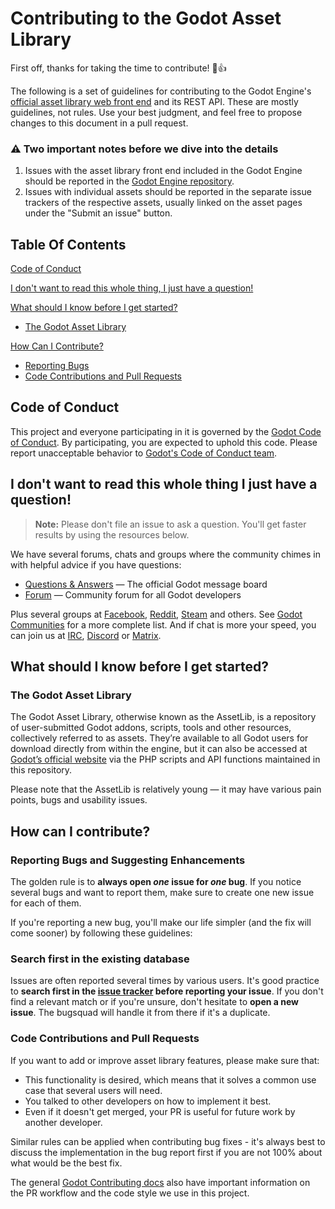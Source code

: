 # Contributing to the Godot Asset Library

First off, thanks for taking the time to contribute! :tada::+1:

The following is a set of guidelines for contributing to the Godot Engine's [official asset library web front end](https://godotengine.org/asset-library) and its REST API. These are mostly guidelines, not rules. Use your best judgment, and feel free to propose changes to this document in a pull request.

### :warning: Two important notes before we dive into the details

1. Issues with the asset library front end included in the Godot Engine should be reported in the [Godot Engine repository](https://github.com/godotengine/godot/issues?q=is%3Aissue+is%3Aopen+asset+label%3Atopic%3Aassetlib).
2. Issues with individual assets should be reported in the separate issue trackers of the respective assets, usually linked on the asset pages under the "Submit an issue" button.

## Table Of Contents

[Code of Conduct](#code-of-conduct)

[I don't want to read this whole thing, I just have a question!](#i-dont-want-to-read-this-whole-thing-i-just-have-a-question)

[What should I know before I get started?](#what-should-i-know-before-i-get-started)
  * [The Godot Asset Library](#the-godot-asset-library)

[How Can I Contribute?](#how-can-i-contribute)
  * [Reporting Bugs](#reporting-bugs-and-suggesting-enhancements)
  * [Code Contributions and Pull Requests](#code-contributions-and-pull-requests)

## Code of Conduct

This project and everyone participating in it is governed by the [Godot Code of Conduct](https://godotengine.org/code-of-conduct). By participating, you are expected to uphold this code. Please report unacceptable behavior to [Godot's Code of Conduct team](mailto:conduct@godotengine.org).

## I don't want to read this whole thing I just have a question!

> **Note:** Please don't file an issue to ask a question. You'll get faster results by using the resources below.

We have several forums, chats and groups where the community chimes in with helpful advice if you have questions:

* [Questions & Answers](https://godotengine.org/qa/) &mdash; The official Godot message board
* [Forum](https://godotforums.org/) &mdash; Community forum for all Godot developers

Plus several groups at [Facebook](https://www.facebook.com/groups/godotengine/), [Reddit](https://www.reddit.com/r/godot), [Steam](https://steamcommunity.com/app/404790) and others. See [Godot Communities](https://godotengine.org/community) for a more complete list. And if chat is more your speed, you can join us at [IRC](http://webchat.freenode.net/?channels=#godotengine), [Discord](https://discord.gg/zH7NUgz) or [Matrix](https://matrix.to/#/#godotengine:matrix.org).

## What should I know before I get started?

### The Godot Asset Library

The Godot Asset Library, otherwise known as the AssetLib, is a repository of user-submitted Godot addons, scripts, tools and other resources, collectively referred to as assets. They’re available to all Godot users for download directly from within the engine, but it can also be accessed at [Godot’s official website](https://godotengine.org/asset-library) via the PHP scripts and API functions maintained in this repository. 

Please note that the AssetLib is relatively young &mdash; it may have various pain points, bugs and usability issues.

## How can I contribute?

### Reporting Bugs and Suggesting Enhancements

The golden rule is to **always open *one* issue for *one* bug**. If you notice
several bugs and want to report them, make sure to create one new issue for
each of them.

If you're reporting a new bug, you'll make our life simpler (and the
fix will come sooner) by following these guidelines:

### Search first in the existing database

Issues are often reported several times by various users. It's good practice to
**search first in the [issue tracker](https://github.com/godotengine/godot-asset-library/issues)
before reporting your issue**. If you don't find a relevant match or if you're
unsure, don't hesitate to **open a new issue**. The bugsquad will handle it
from there if it's a duplicate.

### Code Contributions and Pull Requests

If you want to add or improve asset library features, please make sure that:

- This functionality is desired, which means that it solves a common use case
  that several users will need.
- You talked to other developers on how to implement it best.
- Even if it doesn't get merged, your PR is useful for future work by another
  developer.

Similar rules can be applied when contributing bug fixes - it's always best to
discuss the implementation in the bug report first if you are not 100% about
what would be the best fix.

The general [Godot Contributing docs](https://docs.godotengine.org/en/latest/community/contributing/index.html)
also have important information on the PR workflow and the code style we use in this project.
